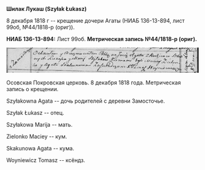 **Шилак Лукаш (Szyłak Łukasz)**

8 декабря 1818 г -- крещение дочери Агаты (НИАБ 136-13-894, лист 99об,
№44/1818-р (ориг)).

**НИАБ 136-13-894:** Лист 99об. **Метрическая запись №44/1818-р
(ориг).**

![](./media/3faaed5cd085933bb3f072169ca19ad8c0a9c077.png)

Осовская Покровская церковь. 8 декабря 1818 года. Метрическая запись о
крещении.

Szyłakowna Agata -- дочь родителей с деревни Замосточье.

Szyłak Łukasz -- отец.

Szyłakowa Marija -- мать.

Zielonko Maciey -- кум.

Skakunowa Agata -- кума.

Woyniewicz Tomasz -- ксёндз.
